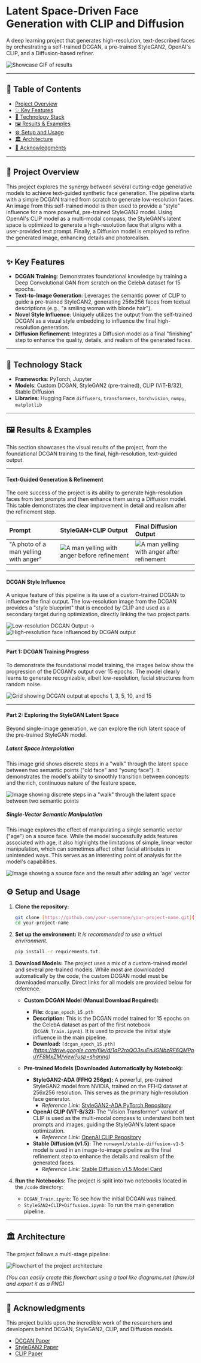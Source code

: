 # Latent Space-Driven Face Generation with CLIP and Diffusion

A deep learning project that generates high-resolution, text-described faces by orchestrating a self-trained DCGAN, a pre-trained StyleGAN2, OpenAI's CLIP, and a Diffusion-based refiner.

![Showcase GIF of results](images/comparison.gif)

---

## 📜 Table of Contents

- [Project Overview](#-project-overview)
- [✨ Key Features](#-key-features)
- [🔧 Technology Stack](#-technology-stack)
- [🖼️ Results & Examples](#️-results--examples)
- [⚙️ Setup and Usage](#️-setup-and-usage)
- [🏛️ Architecture](#️-architecture)
- [🤝 Acknowledgments](#-acknowledgments)

---

## 📝 Project Overview

This project explores the synergy between several cutting-edge generative models to achieve text-guided synthetic face generation. The pipeline starts with a simple DCGAN trained from scratch to generate low-resolution faces. An image from this self-trained model is then used to provide a "style" influence for a more powerful, pre-trained StyleGAN2 model. Using OpenAI's CLIP model as a multi-modal compass, the StyleGAN's latent space is optimized to generate a high-resolution face that aligns with a user-provided text prompt. Finally, a Diffusion model is employed to refine the generated image, enhancing details and photorealism.

---

## ✨ Key Features

* **DCGAN Training**: Demonstrates foundational knowledge by training a Deep Convolutional GAN from scratch on the CelebA dataset for 15 epochs.
* **Text-to-Image Generation**: Leverages the semantic power of CLIP to guide a pre-trained StyleGAN2, generating 256x256 faces from textual descriptions (e.g., "a smiling woman with blonde hair").
* **Novel Style Influence**: Uniquely utilizes the output from the self-trained DCGAN as a visual style embedding to influence the final high-resolution generation.
* **Diffusion Refinement**: Integrates a Diffusion model as a final "finishing" step to enhance the quality, details, and realism of the generated faces.

---

## 🔧 Technology Stack

* **Frameworks**: PyTorch, Jupyter
* **Models**: Custom DCGAN, StyleGAN2 (pre-trained), CLIP (ViT-B/32), Stable Diffusion
* **Libraries**: Hugging Face `diffusers`, `transformers`, `torchvision`, `numpy`, `matplotlib`

---

## 🖼️ Results & Examples

This section showcases the visual results of the project, from the foundational DCGAN training to the final, high-resolution, text-guided output.

---

#### Text-Guided Generation & Refinement

The core success of the project is its ability to generate high-resolution faces from text prompts and then enhance them using a Diffusion model. This table demonstrates the clear improvement in detail and realism after the refinement step.

| Prompt                            | StyleGAN+CLIP Output                                             | Final Diffusion Output                                           |
| :-------------------------------- | :--------------------------------------------------------------- | :--------------------------------------------------------------- |
| "A photo of a man yelling with anger"   | ![A man yelling with anger before refinement](images/yelling_before.png)   | ![A man yelling with anger after refinement](images/yelling_after.png)     |

---

#### DCGAN Style Influence

A unique feature of this pipeline is its use of a custom-trained DCGAN to influence the final output. The low-resolution image from the DCGAN provides a "style blueprint" that is encoded by CLIP and used as a secondary target during optimization, directly linking the two project parts.

![Low-resolution DCGAN Output](images/dcgan_output_example.png) &#8594; ![High-resolution face influenced by DCGAN output](images/influenced_stylegan_output.png)

---

#### Part 1: DCGAN Training Progress

To demonstrate the foundational model training, the images below show the progression of the DCGAN's output over 15 epochs. The model clearly learns to generate recognizable, albeit low-resolution, facial structures from random noise.

![Grid showing DCGAN output at epochs 1, 3, 5, 10, and 15](images/dcgan_progress.png)

---

#### Part 2: Exploring the StyleGAN Latent Space

Beyond single-image generation, we can explore the rich latent space of the pre-trained StyleGAN model.

##### Latent Space Interpolation

This image grid shows discrete steps in a "walk" through the latent space between two semantic points ("old face" and "young face"). It demonstrates the model's ability to smoothly transition between concepts and the rich, continuous nature of the feature space.

![Image showing discrete steps in a "walk" through the latent space between two semantic points](images/interpolation.png)

##### Single-Vector Semantic Manipulation

This image explores the effect of manipulating a single semantic vector ("age") on a source face. While the model successfully adds features associated with age, it also highlights the limitations of simple, linear vector manipulation, which can sometimes affect other facial attributes in unintended ways. This serves as an interesting point of analysis for the model's capabilities.

![Image showing a source face and the result after adding an 'age' vector](images/manipulation_example.png)

## ⚙️ Setup and Usage

1.  **Clone the repository:**
    ```bash
    git clone [https://github.com/your-username/your-project-name.git](https://github.com/your-username/your-project-name.git)
    cd your-project-name
    ```
2.  **Set up the environment:**
    *It is recommended to use a virtual environment.*
    ```bash
    pip install -r requirements.txt
    ```
3.  **Download Models:**
    The project uses a mix of a custom-trained model and several pre-trained models. While most are downloaded automatically by the code, the custom DCGAN model must be downloaded manually. Direct links for all models are provided below for reference.
    
    * **Custom DCGAN Model (Manual Download Required):**
        * **File:** `dcgan_epoch_15.pth`
        * **Description:** This is the DCGAN model trained for 15 epochs on the CelebA dataset as part of the first notebook (`DCGAN_Train.ipynb`). It is used to provide the initial style influence in the main pipeline.
        * **Download:** `[dcgan_epoch_15.pth]` *(https://drive.google.com/file/d/1aP2roQO3suEnJGNbzRF6QMPpuYF8MxZM/view?usp=sharing)*

    * **Pre-trained Models (Downloaded Automatically by Notebook):**
        * **StyleGAN2-ADA (FFHQ 256px):** A powerful, pre-trained StyleGAN2 model from NVIDIA, trained on the FFHQ dataset at 256x256 resolution. This serves as the primary high-resolution face generator.
            * *Reference Link:* [StyleGAN2-ADA PyTorch Repository](https://github.com/NVlabs/stylegan2-ada-pytorch)
        * **OpenAI CLIP (ViT-B/32):** The "Vision Transformer" variant of CLIP is used as the multi-modal compass to understand both text prompts and images, guiding the StyleGAN's latent space optimization.
            * *Reference Link:* [OpenAI CLIP Repository](https://github.com/openai/CLIP)
        * **Stable Diffusion (v1.5):** The `runwayml/stable-diffusion-v1-5` model is used in an image-to-image pipeline as the final refinement step to enhance the details and realism of the generated faces.
            * *Reference Link:* [Stable Diffusion v1.5 Model Card](https://huggingface.co/runwayml/stable-diffusion-v1-5)
      
5.  **Run the Notebooks:**
    The project is split into two notebooks located in the `/code` directory:
    - `DCGAN_Train.ipynb`: To see how the initial DCGAN was trained.
    - `StyleGAN2+CLIP+Diffusion.ipynb`: To run the main generation pipeline.

---

## 🏛️ Architecture

The project follows a multi-stage pipeline:

![Flowchart of the project architecture](images/architecture.png)

*(You can easily create this flowchart using a tool like diagrams.net (draw.io) and export it as a PNG)*

---

## 🤝 Acknowledgments

This project builds upon the incredible work of the researchers and developers behind DCGAN, StyleGAN2, CLIP, and Diffusion models.
- [DCGAN Paper](https://arxiv.org/abs/1511.06434)
- [StyleGAN2 Paper](https://arxiv.org/abs/1912.04958)
- [CLIP Paper](https://arxiv.org/abs/2103.00020)
